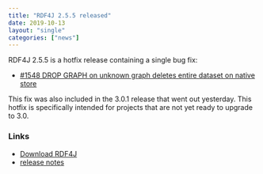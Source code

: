 ```yaml
---
title: "RDF4J 2.5.5 released"
date: 2019-10-13
layout: "single"
categories: ["news"]
---
```

RDF4J 2.5.5 is a hotfix release containing a single bug fix:

- [#1548 DROP GRAPH on unknown graph deletes entire dataset on native store](https://github.com/eclipse/rdf4j/issues/1548) 

This fix was also included in the 3.0.1 release that went out yesterday. This
hotfix is specifically intended for projects that are not yet ready to upgrade
to 3.0.

<!--more-->

### Links

- [Download RDF4J](/download/)
- [release notes](/release-notes/#2-5-5)
